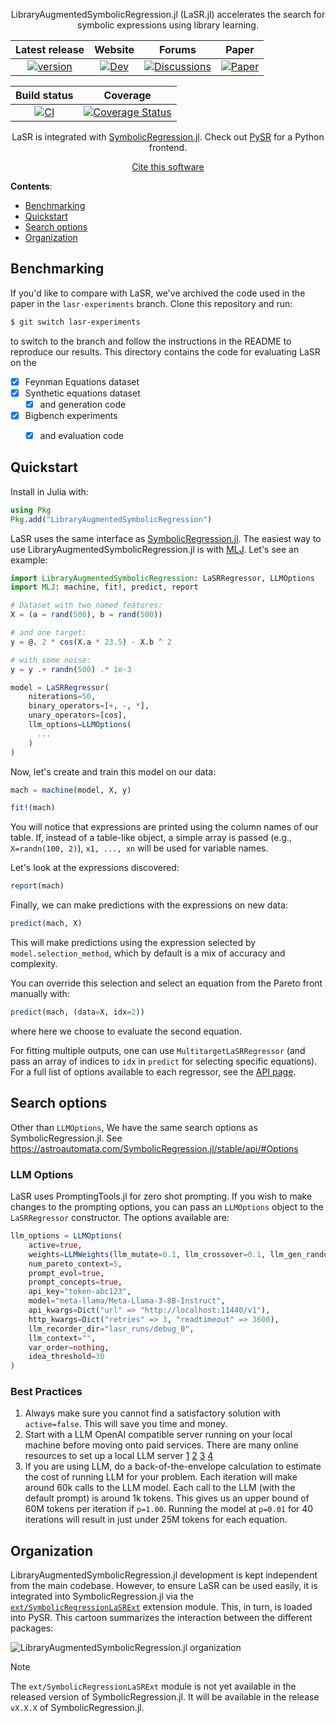 <!-- prettier-ignore-start -->
<div align="center">

LibraryAugmentedSymbolicRegression.jl (LaSR.jl) accelerates the search for symbolic expressions using library learning.

| Latest release | Website | Forums | Paper |
| :---: | :---: | :---: | :---: |
| [![version](https://juliahub.com/docs/LibraryAugmentedSymbolicRegression/version.svg)](https://juliahub.com/ui/Packages/LibraryAugmentedSymbolicRegression/X2eIS) | [![Dev](https://img.shields.io/badge/docs-dev-blue.svg)](https://trishullab.github.io/lasr-web/) | [![Discussions](https://img.shields.io/badge/discussions-github-informational)](https://github.com/trishullab/LibraryAugmentedSymbolicRegression.jl/discussions) | [![Paper](https://img.shields.io/badge/arXiv-2409.09359-b31b1b)](https://arxiv.org/abs/2409.09359) |

| Build status | Coverage |
| :---: | :---: |
| [![CI](https://github.com/trishullab/LibraryAugmentedSymbolicRegression.jl/workflows/CI/badge.svg)](.github/workflows/CI.yml) | [![Coverage Status](https://coveralls.io/repos/github/trishullab/LibraryAugmentedSymbolicRegression.jl/badge.svg?branch=master)](https://coveralls.io/github/trishullab/LibraryAugmentedSymbolicRegression.jl?branch=master) |

LaSR is integrated with [SymbolicRegression.jl](https://github.com/MilesCranmer/SymbolicRegression.jl). Check out [PySR](https://github.com/MilesCranmer/PySR) for
a Python frontend.

[Cite this software](https://arxiv.org/abs/2409.09359)

</div>
<!-- prettier-ignore-end -->

**Contents**:

- [Benchmarking](#benchmarking)
- [Quickstart](#quickstart)
- [Search options](#search-options)
- [Organization](#organization)

## Benchmarking

If you'd like to compare with LaSR, we've archived the code used in the paper in the `lasr-experiments` branch. Clone this repository and run:
```bash
$ git switch lasr-experiments
```
to switch to the branch and follow the instructions in the README to reproduce our results. This directory contains the code for evaluating LaSR on the 

- [x] Feynman Equations dataset
- [x] Synthetic equations dataset
    - [x] and generation code
- [x] Bigbench experiments
    - [x] and evaluation code


## Quickstart

Install in Julia with:

```julia
using Pkg
Pkg.add("LibraryAugmentedSymbolicRegression")
```

LaSR uses the same interface as [SymbolicRegression.jl](https://github.com/MilesCranmer/SymbolicRegression.jl). The easiest way to use LibraryAugmentedSymbolicRegression.jl
is with [MLJ](https://github.com/alan-turing-institute/MLJ.jl).
Let's see an example:

```julia
import LibraryAugmentedSymbolicRegression: LaSRRegressor, LLMOptions
import MLJ: machine, fit!, predict, report

# Dataset with two named features:
X = (a = rand(500), b = rand(500))

# and one target:
y = @. 2 * cos(X.a * 23.5) - X.b ^ 2

# with some noise:
y = y .+ randn(500) .* 1e-3

model = LaSRRegressor(
    niterations=50,
    binary_operators=[+, -, *],
    unary_operators=[cos],
    llm_options=LLMOptions(
      ...
    )
)
```

Now, let's create and train this model
on our data:

```julia
mach = machine(model, X, y)

fit!(mach)
```

You will notice that expressions are printed
using the column names of our table. If,
instead of a table-like object,
a simple array is passed
(e.g., `X=randn(100, 2)`),
`x1, ..., xn` will be used for variable names.

Let's look at the expressions discovered:

```julia
report(mach)
```

Finally, we can make predictions with the expressions
on new data:

```julia
predict(mach, X)
```

This will make predictions using the expression
selected by `model.selection_method`,
which by default is a mix of accuracy and complexity.

You can override this selection and select an equation from
the Pareto front manually with:

```julia
predict(mach, (data=X, idx=2))
```

where here we choose to evaluate the second equation.

For fitting multiple outputs, one can use `MultitargetLaSRRegressor`
(and pass an array of indices to `idx` in `predict` for selecting specific equations).
For a full list of options available to each regressor, see the [API page](https://astroautomata.com/LibraryAugmentedSymbolicRegression.jl/dev/api/).


## Search options

Other than `LLMOptions`, We have the same search options as SymbolicRegression.jl. See https://astroautomata.com/SymbolicRegression.jl/stable/api/#Options

### LLM Options

LaSR uses PromptingTools.jl for zero shot prompting. If you wish to make changes to the prompting options, you can pass an `LLMOptions` object to the `LaSRRegressor` constructor. The options available are:
```julia
llm_options = LLMOptions(
    active=true,                                                                # Whether to use LLM inference or not
    weights=LLMWeights(llm_mutate=0.1, llm_crossover=0.1, llm_gen_random=0.1),  # Probability of using LLM for mutation, crossover, and random generation
    num_pareto_context=5,                                                       # Number of equations to sample from the Pareto frontier for summarization.
    prompt_evol=true,                                                           # Whether to evolve natural language concepts through LLM calls.
    prompt_concepts=true,                                                       # Whether to use natural language concepts in the search.
    api_key="token-abc123",                                                     # API key to OpenAI API compatible server.
    model="meta-llama/Meta-Llama-3-8B-Instruct",                                # LLM model to use.
    api_kwargs=Dict("url" => "http://localhost:11440/v1"),                      # Keyword arguments passed to server.
    http_kwargs=Dict("retries" => 3, "readtimeout" => 3600),                    # Keyword arguments passed to HTTP requests.
    llm_recorder_dir="lasr_runs/debug_0",                                       # Directory to log LLM interactions.
    llm_context="",                                                             # Natural language concept to start with. You should also be able to initialize with a list of concepts.
    var_order=nothing,                                                          # Dict(variable_name => new_name).
    idea_threshold=30                                                           # Number of concepts to keep track of.
)
```

### Best Practices

1. Always make sure you cannot find a satisfactory solution with `active=false`. This will save you time and money.
1. Start with a LLM OpenAI compatible server running on your local machine before moving onto paid services. There are many online resources to set up a local LLM server [1](https://ollama.com/blog/openai-compatibility) [2](https://docs.vllm.ai/en/latest/getting_started/installation.html) [3](https://github.com/sgl-project/sglang?tab=readme-ov-file#backend-sglang-runtime-srt) [4](https://old.reddit.com/r/LocalLLaMA/comments/16y95hk/a_starter_guide_for_playing_with_your_own_local_ai/)
1. If you are using LLM, do a back-of-the-envelope calculation to estimate the cost of running LLM for your problem.  Each iteration will make around 60k calls to the LLM model. Each call to the LLM (with the default prompt) is around 1k tokens. This gives us an upper bound of 60M tokens per iteration if `p=1.00`. Running the model at `p=0.01` for 40 iterations will result in just under 25M tokens for each equation.


## Organization

LibraryAugmentedSymbolicRegression.jl development is kept independent from the main codebase. However, to ensure LaSR can be used easily, it is integrated into SymbolicRegression.jl via the [`ext/SymbolicRegressionLaSRExt`](https://www.example.com) extension module. This, in turn, is loaded into PySR. This cartoon summarizes the interaction between the different packages:

![LibraryAugmentedSymbolicRegression.jl organization](https://raw.githubusercontent.com/trishullab/lasr-web/main/static/lasr-code-interactions.svg)

> [!NOTE]  
> The `ext/SymbolicRegressionLaSRExt` module is not yet available in the released version of SymbolicRegression.jl. It will be available in the release `vX.X.X` of SymbolicRegression.jl.

